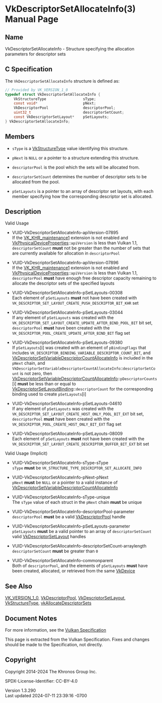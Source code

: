 # VkDescriptorSetAllocateInfo(3) Manual Page

## Name

VkDescriptorSetAllocateInfo - Structure specifying the allocation
parameters for descriptor sets



## <a href="#_c_specification" class="anchor"></a>C Specification

The `VkDescriptorSetAllocateInfo` structure is defined as:

``` c
// Provided by VK_VERSION_1_0
typedef struct VkDescriptorSetAllocateInfo {
    VkStructureType                 sType;
    const void*                     pNext;
    VkDescriptorPool                descriptorPool;
    uint32_t                        descriptorSetCount;
    const VkDescriptorSetLayout*    pSetLayouts;
} VkDescriptorSetAllocateInfo;
```

## <a href="#_members" class="anchor"></a>Members

- `sType` is a [VkStructureType](https://registry.khronos.org/vulkan/specs/1.3-extensions/man/html/VkStructureType.html) value identifying
  this structure.

- `pNext` is `NULL` or a pointer to a structure extending this
  structure.

- `descriptorPool` is the pool which the sets will be allocated from.

- `descriptorSetCount` determines the number of descriptor sets to be
  allocated from the pool.

- `pSetLayouts` is a pointer to an array of descriptor set layouts, with
  each member specifying how the corresponding descriptor set is
  allocated.

## <a href="#_description" class="anchor"></a>Description

Valid Usage

- <a href="#VUID-VkDescriptorSetAllocateInfo-apiVersion-07895"
  id="VUID-VkDescriptorSetAllocateInfo-apiVersion-07895"></a>
  VUID-VkDescriptorSetAllocateInfo-apiVersion-07895  
  If the [VK_KHR_maintenance1](https://registry.khronos.org/vulkan/specs/1.3-extensions/man/html/VK_KHR_maintenance1.html) extension is
  not enabled and
  [VkPhysicalDeviceProperties](https://registry.khronos.org/vulkan/specs/1.3-extensions/man/html/VkPhysicalDeviceProperties.html)::`apiVersion`
  is less than Vulkan 1.1, `descriptorSetCount` **must** not be greater
  than the number of sets that are currently available for allocation in
  `descriptorPool`

- <a href="#VUID-VkDescriptorSetAllocateInfo-apiVersion-07896"
  id="VUID-VkDescriptorSetAllocateInfo-apiVersion-07896"></a>
  VUID-VkDescriptorSetAllocateInfo-apiVersion-07896  
  If the [VK_KHR_maintenance1](https://registry.khronos.org/vulkan/specs/1.3-extensions/man/html/VK_KHR_maintenance1.html) extension is
  not enabled and
  [VkPhysicalDeviceProperties](https://registry.khronos.org/vulkan/specs/1.3-extensions/man/html/VkPhysicalDeviceProperties.html)::`apiVersion`
  is less than Vulkan 1.1, `descriptorPool` **must** have enough free
  descriptor capacity remaining to allocate the descriptor sets of the
  specified layouts

- <a href="#VUID-VkDescriptorSetAllocateInfo-pSetLayouts-00308"
  id="VUID-VkDescriptorSetAllocateInfo-pSetLayouts-00308"></a>
  VUID-VkDescriptorSetAllocateInfo-pSetLayouts-00308  
  Each element of `pSetLayouts` **must** not have been created with
  `VK_DESCRIPTOR_SET_LAYOUT_CREATE_PUSH_DESCRIPTOR_BIT_KHR` set

- <a href="#VUID-VkDescriptorSetAllocateInfo-pSetLayouts-03044"
  id="VUID-VkDescriptorSetAllocateInfo-pSetLayouts-03044"></a>
  VUID-VkDescriptorSetAllocateInfo-pSetLayouts-03044  
  If any element of `pSetLayouts` was created with the
  `VK_DESCRIPTOR_SET_LAYOUT_CREATE_UPDATE_AFTER_BIND_POOL_BIT` bit set,
  `descriptorPool` **must** have been created with the
  `VK_DESCRIPTOR_POOL_CREATE_UPDATE_AFTER_BIND_BIT` flag set

- <a href="#VUID-VkDescriptorSetAllocateInfo-pSetLayouts-09380"
  id="VUID-VkDescriptorSetAllocateInfo-pSetLayouts-09380"></a>
  VUID-VkDescriptorSetAllocateInfo-pSetLayouts-09380  
  If `pSetLayouts`\[i\] was created with an element of `pBindingFlags`
  that includes `VK_DESCRIPTOR_BINDING_VARIABLE_DESCRIPTOR_COUNT_BIT`,
  and
  [VkDescriptorSetVariableDescriptorCountAllocateInfo](https://registry.khronos.org/vulkan/specs/1.3-extensions/man/html/VkDescriptorSetVariableDescriptorCountAllocateInfo.html)
  is included in the `pNext` chain, and
  `VkDescriptorSetVariableDescriptorCountAllocateInfo`::`descriptorSetCount`
  is not zero, then
  [VkDescriptorSetVariableDescriptorCountAllocateInfo](https://registry.khronos.org/vulkan/specs/1.3-extensions/man/html/VkDescriptorSetVariableDescriptorCountAllocateInfo.html)::`pDescriptorCounts`\[i\]
  **must** be less than or equal to
  [VkDescriptorSetLayoutBinding](https://registry.khronos.org/vulkan/specs/1.3-extensions/man/html/VkDescriptorSetLayoutBinding.html)::`descriptorCount`
  for the corresponding binding used to create `pSetLayouts`\[i\]

- <a href="#VUID-VkDescriptorSetAllocateInfo-pSetLayouts-04610"
  id="VUID-VkDescriptorSetAllocateInfo-pSetLayouts-04610"></a>
  VUID-VkDescriptorSetAllocateInfo-pSetLayouts-04610  
  If any element of `pSetLayouts` was created with the
  `VK_DESCRIPTOR_SET_LAYOUT_CREATE_HOST_ONLY_POOL_BIT_EXT` bit set,
  `descriptorPool` **must** have been created with the
  `VK_DESCRIPTOR_POOL_CREATE_HOST_ONLY_BIT_EXT` flag set

- <a href="#VUID-VkDescriptorSetAllocateInfo-pSetLayouts-08009"
  id="VUID-VkDescriptorSetAllocateInfo-pSetLayouts-08009"></a>
  VUID-VkDescriptorSetAllocateInfo-pSetLayouts-08009  
  Each element of `pSetLayouts` **must** not have been created with the
  `VK_DESCRIPTOR_SET_LAYOUT_CREATE_DESCRIPTOR_BUFFER_BIT_EXT` bit set

Valid Usage (Implicit)

- <a href="#VUID-VkDescriptorSetAllocateInfo-sType-sType"
  id="VUID-VkDescriptorSetAllocateInfo-sType-sType"></a>
  VUID-VkDescriptorSetAllocateInfo-sType-sType  
  `sType` **must** be `VK_STRUCTURE_TYPE_DESCRIPTOR_SET_ALLOCATE_INFO`

- <a href="#VUID-VkDescriptorSetAllocateInfo-pNext-pNext"
  id="VUID-VkDescriptorSetAllocateInfo-pNext-pNext"></a>
  VUID-VkDescriptorSetAllocateInfo-pNext-pNext  
  `pNext` **must** be `NULL` or a pointer to a valid instance of
  [VkDescriptorSetVariableDescriptorCountAllocateInfo](https://registry.khronos.org/vulkan/specs/1.3-extensions/man/html/VkDescriptorSetVariableDescriptorCountAllocateInfo.html)

- <a href="#VUID-VkDescriptorSetAllocateInfo-sType-unique"
  id="VUID-VkDescriptorSetAllocateInfo-sType-unique"></a>
  VUID-VkDescriptorSetAllocateInfo-sType-unique  
  The `sType` value of each struct in the `pNext` chain **must** be
  unique

- <a href="#VUID-VkDescriptorSetAllocateInfo-descriptorPool-parameter"
  id="VUID-VkDescriptorSetAllocateInfo-descriptorPool-parameter"></a>
  VUID-VkDescriptorSetAllocateInfo-descriptorPool-parameter  
  `descriptorPool` **must** be a valid
  [VkDescriptorPool](https://registry.khronos.org/vulkan/specs/1.3-extensions/man/html/VkDescriptorPool.html) handle

- <a href="#VUID-VkDescriptorSetAllocateInfo-pSetLayouts-parameter"
  id="VUID-VkDescriptorSetAllocateInfo-pSetLayouts-parameter"></a>
  VUID-VkDescriptorSetAllocateInfo-pSetLayouts-parameter  
  `pSetLayouts` **must** be a valid pointer to an array of
  `descriptorSetCount` valid
  [VkDescriptorSetLayout](https://registry.khronos.org/vulkan/specs/1.3-extensions/man/html/VkDescriptorSetLayout.html) handles

- <a
  href="#VUID-VkDescriptorSetAllocateInfo-descriptorSetCount-arraylength"
  id="VUID-VkDescriptorSetAllocateInfo-descriptorSetCount-arraylength"></a>
  VUID-VkDescriptorSetAllocateInfo-descriptorSetCount-arraylength  
  `descriptorSetCount` **must** be greater than `0`

- <a href="#VUID-VkDescriptorSetAllocateInfo-commonparent"
  id="VUID-VkDescriptorSetAllocateInfo-commonparent"></a>
  VUID-VkDescriptorSetAllocateInfo-commonparent  
  Both of `descriptorPool`, and the elements of `pSetLayouts` **must**
  have been created, allocated, or retrieved from the same
  [VkDevice](https://registry.khronos.org/vulkan/specs/1.3-extensions/man/html/VkDevice.html)

## <a href="#_see_also" class="anchor"></a>See Also

[VK_VERSION_1_0](https://registry.khronos.org/vulkan/specs/1.3-extensions/man/html/VK_VERSION_1_0.html),
[VkDescriptorPool](https://registry.khronos.org/vulkan/specs/1.3-extensions/man/html/VkDescriptorPool.html),
[VkDescriptorSetLayout](https://registry.khronos.org/vulkan/specs/1.3-extensions/man/html/VkDescriptorSetLayout.html),
[VkStructureType](https://registry.khronos.org/vulkan/specs/1.3-extensions/man/html/VkStructureType.html),
[vkAllocateDescriptorSets](https://registry.khronos.org/vulkan/specs/1.3-extensions/man/html/vkAllocateDescriptorSets.html)

## <a href="#_document_notes" class="anchor"></a>Document Notes

For more information, see the <a
href="https://registry.khronos.org/vulkan/specs/1.3-extensions/html/vkspec.html#VkDescriptorSetAllocateInfo"
target="_blank" rel="noopener">Vulkan Specification</a>

This page is extracted from the Vulkan Specification. Fixes and changes
should be made to the Specification, not directly.

## <a href="#_copyright" class="anchor"></a>Copyright

Copyright 2014-2024 The Khronos Group Inc.

SPDX-License-Identifier: CC-BY-4.0

Version 1.3.290  
Last updated 2024-07-11 23:39:16 -0700
